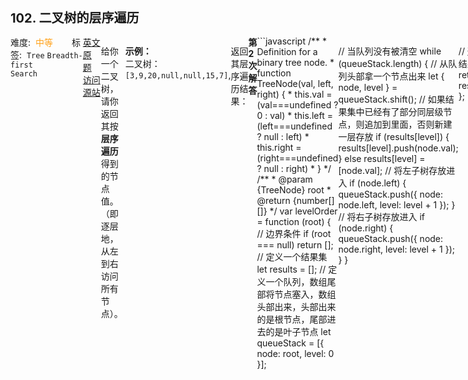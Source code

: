 <div style="font-size: 20px; margin-bottom: 15px; font-weight: bold;">102. 二叉树的层序遍历</div>
<div style="display: flex; font-size: 14px; justify-content: space-between;"><div><span style="margin-right: 30px;">难度:&nbsp;&nbsp;<label style="color: rgb(255, 161, 25);">中等</label></span><span style="margin-right: 30px;">标签:&nbsp;&nbsp;<code>Tree</code>&nbsp;<code>Breadth-first Search</code></span></div><div><span style="margin-right: 15px;"><a href="https://leetcode.com/problems/binary-tree-level-order-traversal/">英文原题</a></span><span><a href="https://leetcode-cn.com/problems/binary-tree-level-order-traversal/">访问源站</a></span></div>
<hr style="height: 1px; margin: 1em 0px;" />
<p>给你一个二叉树，请你返回其按 <strong>层序遍历</strong> 得到的节点值。 （即逐层地，从左到右访问所有节点）。</p>

<p> </p>

<p><strong>示例：</strong><br />
二叉树：<code>[3,9,20,null,null,15,7]</code>,</p>

<pre>
    3
   / \
  9  20
    /  \
   15   7
</pre>

<p>返回其层序遍历结果：</p>

<pre>
[
  [3],
  [9,20],
  [15,7]
]
</pre>

<hr style="height: 1px; margin: 1em 0px;" />
<strong>第2次解答</strong>
```javascript
/**
 * Definition for a binary tree node.
 * function TreeNode(val, left, right) {
 *     this.val = (val===undefined ? 0 : val)
 *     this.left = (left===undefined ? null : left)
 *     this.right = (right===undefined ? null : right)
 * }
 */
/**
 * @param {TreeNode} root
 * @return {number[][]}
 */
var levelOrder = function (root) {
  // 边界条件
  if (root === null) return [];
  // 定义一个结果集
  let results = [];
  // 定义一个队列，数组尾部将节点塞入，数组头部出来，头部出来的是根节点，尾部进去的是叶子节点
  let queueStack = [{ node: root, level: 0 }];

  // 当队列没有被清空
  while (queueStack.length) {
    // 从队列头部拿一个节点出来
    let { node, level } = queueStack.shift();
    // 如果结果集中已经有了部分同层级节点，则追加到里面，否则新建一层存放
    if (results[level]) {
      results[level].push(node.val);
    } else results[level] = [node.val];
    // 将左子树存放进入
    if (node.left) {
      queueStack.push({ node: node.left, level: level + 1 });
    }
    // 将右子树存放进入
    if (node.right) {
      queueStack.push({ node: node.right, level: level + 1 });
    }
  }

  // 返回结果集
  return results;
};
<div style="font-size: 20px; margin-bottom: 15px; font-weight: bold;">102. 二叉树的层序遍历</div>,<div style="display: flex; font-size: 14px; justify-content: space-between;"><div><span style="margin-right: 30px;">难度:&nbsp;&nbsp;<label style="color: rgb(255, 161, 25);">中等</label></span><span style="margin-right: 30px;">标签:&nbsp;&nbsp;<code>Tree</code>&nbsp;<code>Breadth-first Search</code></span></div><div><span style="margin-right: 15px;"><a href="https://leetcode.com/problems/binary-tree-level-order-traversal/">英文原题</a></span><span><a href="https://leetcode-cn.com/problems/binary-tree-level-order-traversal/">访问源站</a></span></div>,<hr style="height: 1px; margin: 1em 0px;" />,<p>给你一个二叉树，请你返回其按 <strong>层序遍历</strong> 得到的节点值。 （即逐层地，从左到右访问所有节点）。</p>

<p> </p>

<p><strong>示例：</strong><br />
二叉树：<code>[3,9,20,null,null,15,7]</code>,</p>

<pre>
    3
   / \
  9  20
    /  \
   15   7
</pre>

<p>返回其层序遍历结果：</p>

<pre>
[
  [3],
  [9,20],
  [15,7]
]
</pre>
,<hr style="height: 1px; margin: 1em 0px;" />,<strong>第2次解答</strong>,```javascript,/**, * Definition for a binary tree node., * function TreeNode(val, left, right) {, *     this.val = (val===undefined ? 0 : val), *     this.left = (left===undefined ? null : left), *     this.right = (right===undefined ? null : right), * }, */,/**, * @param {TreeNode} root, * @return {number[][]}, */,var levelOrder = function (root) {,  // 边界条件,  if (root === null) return [];,  // 定义一个结果集,  let results = [];,  // 定义一个队列，数组尾部将节点塞入，数组头部出来，头部出来的是根节点，尾部进去的是叶子节点,  let queueStack = [{ node: root, level: 0 }];,,  // 当队列没有被清空,  while (queueStack.length) {,    // 从队列头部拿一个节点出来,    let { node, level } = queueStack.shift();,    // 如果结果集中已经有了部分同层级节点，则追加到里面，否则新建一层存放,    if (results[level]) {,      results[level].push(node.val);,    } else results[level] = [node.val];,    // 将左子树存放进入,    if (node.left) {,      queueStack.push({ node: node.left, level: level + 1 });,    },    // 将右子树存放进入,    if (node.right) {,      queueStack.push({ node: node.right, level: level + 1 });,    },  },,  // 返回结果集,  return results;,};,```,<hr style="height: 1px; margin: 1em 0px;" />,<strong>第1次解答</strong>,```javascript,/**, * Definition for a binary tree node., * function TreeNode(val) {, *     this.val = val;, *     this.left = this.right = null;, * }, */,,/**, * @param {TreeNode} root, * @return {number[][]}, */,var levelOrder = function (root) {,  // 特殊Case： 如果 root 不存在，则返回空数组,  if (root === null) return [];,  // 定义一个 Queue，使用广度优先遍历（BFS）方式依次遍历根和左右子树,  const queue = [{ data: root, level: 0 }];,  // 存放最终的遍历结果,  const resultMap = [];,  // 只要 Queue 里还有数据，就取出来，放到 resultMap 里，并将左右子树压入队列,  // 使用一个 level 字段，用来标示当前的层级，则左右子树的层级为 level + 1,  while (queue.length) {,    // 获取节点数据和层级信息,    const { data, level } = queue.shift();,    // 如果 resultMap 里已经存在了这个层级，就直接追加到尾部,    if (resultMap[level]) resultMap[level].push(data.val);,    // 否则，标示这是一个新的层级，需要新建一个元素存放,    else resultMap[level] = [data.val];,    // 将左子树追加到队列里,    if (data.left) queue.push({ level: level + 1, data: data.left });,    // 将右子树追加到队列里,    if (data.right) queue.push({ level: level + 1, data: data.right });,  },,  return resultMap;,};,```